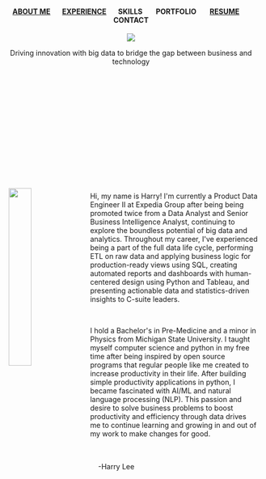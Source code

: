 <h4>
  <p align="center">
    <a href = "https://leeharry709.github.io/portfolio_v2/">ABOUT ME</a>&nbsp;&nbsp;&nbsp;&nbsp;&nbsp;&nbsp; 
    <a href = "https://leeharry709.github.io/experience/">EXPERIENCE</a>&nbsp;&nbsp;&nbsp;&nbsp;&nbsp;&nbsp; 
    SKILLS &nbsp;&nbsp;&nbsp;&nbsp;&nbsp;&nbsp; 
    PORTFOLIO &nbsp;&nbsp;&nbsp;&nbsp;&nbsp;&nbsp; 
    <a href = "https://docs.google.com/viewer?url=https://raw.githubusercontent.com/leeharry709/resume/main/Harold_Lee_Resume_2023.pdf">RESUME</a>&nbsp;&nbsp;&nbsp;&nbsp;&nbsp;&nbsp;
    CONTACT</p>
</h4>

<center><img src="https://raw.githubusercontent.com/leeharry709/portfolio_v2/main/center%20image.jpg"></center>

<p align="center">Driving innovation with big data to bridge the gap between business and technology</p>

<br><br><br><br><br><br><br><br><br><br><br><br>

<img src="https://raw.githubusercontent.com/leeharry709/portfolio_v2/main/20230529_183929.jpg" width="30%" align="left" hspace="10" vspace="10">
<br>
Hi, my name is Harry! I'm currently a Product Data Engineer II at Expedia Group after being being promoted twice from a Data Analyst and Senior Business Intelligence Analyst, continuing to explore the boundless potential of big data and analytics. Throughout my career, I've experienced being a part of the full data life cycle, performing ETL on raw data and applying business logic for production-ready views using SQL, creating automated reports and dashboards with human-centered design using Python and Tableau, and presenting actionable data and statistics-driven insights to C-suite leaders.

&nbsp;&nbsp;

I hold a Bachelor's in Pre-Medicine and a minor in Physics from Michigan State University. I taught myself computer science and python in my free time after being inspired by open source programs that regular people like me created to increase productivity in their life. After building simple productivity applications in python, I became fascinated with AI/ML and natural language processing (NLP). This passion and desire to solve business problems to boost productivity and efficiency through data drives me to continue learning and growing in and out of my work to make changes for good.

<br><br>&nbsp;&nbsp;&nbsp;&nbsp;-Harry Lee

